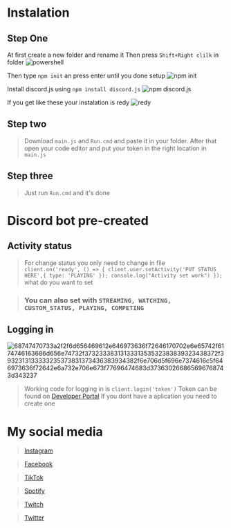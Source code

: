 # Instalation
## Step One
At first create a new folder and rename it
Then press `Shift+Right clilk` in folder
![powershell](https://media.discordapp.net/attachments/723811315528892487/921128676647633006/Powershell.png?width=760&height=427)

Then type `npm init` an press enter until you done setup
![npm init](https://media.discordapp.net/attachments/723811315528892487/921129120082055228/npm_ini.png?width=760&height=427)

Install discord.js using `npm install discord.js`
![npm discord.js](https://media.discordapp.net/attachments/723811315528892487/921133257817468948/npm_instal_discord.js.png?width=760&height=427)

If you get like these your instalation is redy
![redy](https://media.discordapp.net/attachments/723811315528892487/921135736969887785/final_download_discord.js.png?width=760&height=427)

## Step two

>Download `main.js` and `Run.cmd` and paste it in your folder. 
>After that open your code editor and put your token in the right location in `main.js`

## Step three

>Just run `Run.cmd` and it's done

# Discord bot pre-created

## Activity status
>For change status you only need to change in file ``` client.on('ready', () => {
  client.user.setActivity('PUT STATUS HERE',{ type: 'PLAYING' });
   console.log("Activity set work")
    });``` what do you want to set
    
>### You can also set with ```STREAMING, WATCHING, CUSTOM_STATUS, PLAYING, COMPETING``` 


## Logging in
![68747470733a2f2f6d656469612e646973636f72646170702e6e65742f6174746163686d656e74732f3732333831313331353532383839323438372f3932313133333235373831373436383934382f6e706d5f696e7374616c5f646973636f72642e6a732e706e673f77696474683d373630266865696768743d343237](https://user-images.githubusercontent.com/69989935/146442906-232aeb84-ac64-4c9a-affc-468c4161f9a6.png)

>Working code for logging in is `client.login('token')`
>Token can be found on [Developer Portal](https://discord.com/developers/applications)
>If you dont have a aplication you need to create one

# My social media

>[Instagram](https://instagram.com/mihai200677)

>[Facebook](https://www.facebook.com/mihai.munteanu1902)

>[TikTok](https://www.tiktok.com/@mihai200677?lang=en)

>[Spotify](https://open.spotify.com/user/vgrkgeyexdb402tkb68qvoh71)

>[Twitch](https://www.twitch.tv/mihai200677)

>[Twitter](https://twitter.com/mihai200677)
